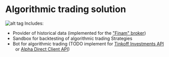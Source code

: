 # Algorithmic trading solution
![alt tag](https://sun9-10.userapi.com/C7-NY0QfVMXojawnRmrfhQyZUDv8DlNiC9EXAQ/c7XdKzqNnKw.jpg)
Includes:
 - Provider of historical data (implemented for the ["Finam" broker](https://www.finam.ru/profile/moex-akcii/gazprom/export/))
 - Sandbox for backtesting of algorithmic trading Strategies
 - Bot for algorithmic trading (TODO implement for [Tinkoff Investments API](https://tinkoffcreditsystems.github.io/invest-openapi/)
  or [Alpha Direct Client API](https://alfadirect4.ru/viewforum.php?f=13))
